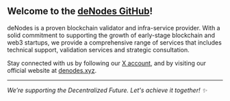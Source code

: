 ## **Welcome to the [deNodes GitHub](https://github.com/denodesxyz)!**

deNodes is a proven blockchain validator and infra-service provider. With a solid commitment to supporting the growth of early-stage blockchain and web3 startups, we provide a comprehensive range of services that includes technical support, validation services and strategic consultation. 

Stay connected with us by following our [X account](https://x.com/_denodes), and by visiting our official website at [denodes.xyz](http://denodes.xyz/).

---
_We’re supporting the Decentralized Future. Let's achieve it together! ✨_

<!---
denodesxyz/denodesxyz is a ✨ special ✨ repository because its `README.md` (this file) appears on your GitHub profile.
You can click the Preview link to take a look at your changes.
--->
